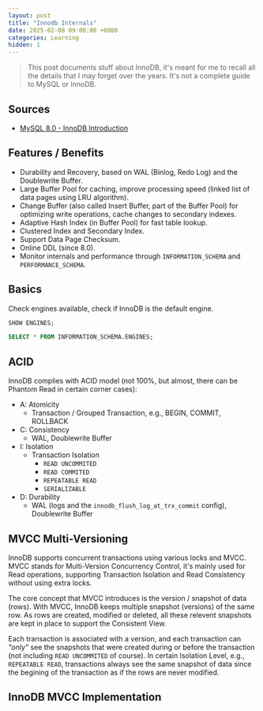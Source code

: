 ```yaml
---
layout: post
title: "Innodb Internals"
date: 2025-02-08 09:00:00 +0800
categories: Learning
hidden: 1
---
```


> This post documents stuff about InnoDB, it's meant for me to recall all the details that I may forget over the years. It's not a complete guide to MySQL or InnoDB.

## Sources

- [MySQL 8.0 - InnoDB Introduction](https://dev.mysql.com/doc/refman/8.0/en/innodb-introduction.html)

## Features / Benefits

- Durability and Recovery, based on WAL (Binlog, Redo Log) and the Doublewrite Buffer.
- Large Buffer Pool for caching, improve processing speed (linked list of data pages using LRU algorithm).
- Change Buffer (also called Insert Buffer, part of the Buffer Pool) for optimizing write operations, cache changes to secondary indexes.
- Adaptive Hash Index (in Buffer Pool) for fast table lookup.
- Clustered Index and Secondary Index.
- Support Data Page Checksum.
- Online DDL (since 8.0).
- Monitor internals and performance through `INFORMATION_SCHEMA` and `PERFORMANCE_SCHEMA`.

## Basics


Check engines available, check if InnoDB is the default engine.

```sql
SHOW ENGINES;

SELECT * FROM INFORMATION_SCHEMA.ENGINES;
```

## ACID

InnoDB complies with ACID model (not 100%, but almost, there can be Phantom Read in certain corner cases):

- A: Atomicity
    - Transaction / Grouped Transaction, e.g., BEGIN, COMMIT, ROLLBACK
- C: Consistency
    - WAL, Doublewrite Buffer
- I: Isolation
    - Transaction Isolation
        - `READ UNCOMMITED`
        - `READ COMMITED`
        - `REPEATABLE READ`
        - `SERIALIZABLE`
- D: Durability
    - WAL (logs and the `innodb_flush_log_at_trx_commit` config), Doublewrite Buffer

## MVCC Multi-Versioning

InnoDB supports concurrent transactions using various locks and MVCC. MVCC stands for Multi-Version Concurrency Control, it's mainly used for Read operations, supporting Transaction Isolation and Read Consistency without using extra locks.

The core concept that MVCC introduces is the version / snapshot of data (rows). With MVCC, InnoDB keeps multiple snapshot (versions) of the same row. As rows are created, modified or deleted, all these relevent snapshots are kept in place to support the Consistent View.

Each transaction is associated with a version, and each transaction can *"only"* see the snapshots that were created during or before the transaction (not including `READ UNCOMMITED` of course). In certain Isolation Level, e.g., `REPEATABLE READ`, transactions always see the same snapshot of data since the begining of the transaction as if the rows are never modified.

## InnoDB MVCC Implementation





